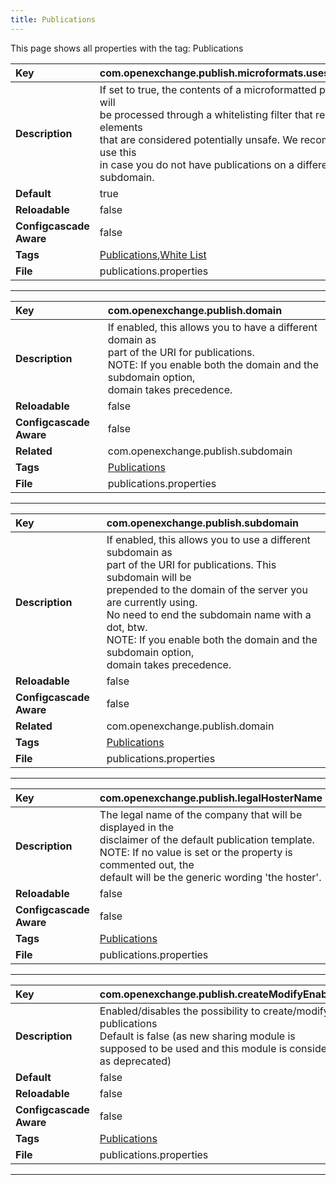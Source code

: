 ```yaml
---
title: Publications
---
```


This page shows all properties with the tag: Publications

| __Key__ | com.openexchange.publish.microformats.usesWhitelisting |
|:----------------|:--------|
| __Description__ | If set to true, the contents of a microformatted publication will<br>be processed through a whitelisting filter that removes elements<br>that are considered potentially unsafe. We recommend you use this<br>in case you do not have publications on a different subdomain.<br> |
| __Default__ | true |
| __Reloadable__ | false |
| __Configcascade Aware__ | false |
| __Tags__ | <a href="https://documentation.open-xchange.com/latest/middleware/configuration/tags/Publications.html">Publications</a>,<a href="https://documentation.open-xchange.com/latest/middleware/configuration/tags/White_List.html">White List</a> |
| __File__ | publications.properties |

---
| __Key__ | com.openexchange.publish.domain |
|:----------------|:--------|
| __Description__ | If enabled, this allows you to have a different domain as<br>part of the URI for publications.<br>NOTE: If you enable both the domain and the subdomain option,<br>domain takes precedence.<br> |
| __Reloadable__ | false |
| __Configcascade Aware__ | false |
| __Related__ | com.openexchange.publish.subdomain |
| __Tags__ | <a href="https://documentation.open-xchange.com/latest/middleware/configuration/tags/Publications.html">Publications</a> |
| __File__ | publications.properties |

---
| __Key__ | com.openexchange.publish.subdomain |
|:----------------|:--------|
| __Description__ | If enabled, this allows you to use a different subdomain as<br>part of the URI for publications. This subdomain will be<br>prepended to the domain of the server you are currently using.<br>No need to end the subdomain name with a dot, btw.<br>NOTE: If you enable both the domain and the subdomain option,<br>domain takes precedence.<br> |
| __Reloadable__ | false |
| __Configcascade Aware__ | false |
| __Related__ | com.openexchange.publish.domain |
| __Tags__ | <a href="https://documentation.open-xchange.com/latest/middleware/configuration/tags/Publications.html">Publications</a> |
| __File__ | publications.properties |

---
| __Key__ | com.openexchange.publish.legalHosterName |
|:----------------|:--------|
| __Description__ | The legal name of the company that will be displayed in the<br>disclaimer of the default publication template.<br>NOTE: If no value is set or the property is commented out, the<br>default will be the generic wording 'the hoster'.<br> |
| __Reloadable__ | false |
| __Configcascade Aware__ | false |
| __Tags__ | <a href="https://documentation.open-xchange.com/latest/middleware/configuration/tags/Publications.html">Publications</a> |
| __File__ | publications.properties |

---
| __Key__ | com.openexchange.publish.createModifyEnabled |
|:----------------|:--------|
| __Description__ | Enabled/disables the possibility to create/modify publications<br>Default is false (as new sharing module is supposed to be used and this module is considered as deprecated)<br> |
| __Default__ | false |
| __Reloadable__ | false |
| __Configcascade Aware__ | false |
| __Tags__ | <a href="https://documentation.open-xchange.com/latest/middleware/configuration/tags/Publications.html">Publications</a> |
| __File__ | publications.properties |

---
